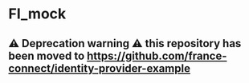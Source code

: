 # FI_mock

## :warning: Deprecation warning :warning: this repository has been moved to https://github.com/france-connect/identity-provider-example
